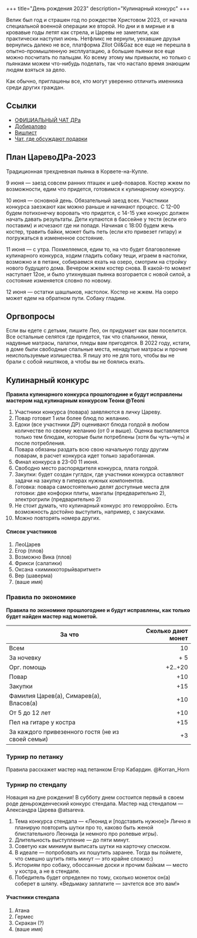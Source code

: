 +++
title="День рождения 2023"
description="Кулинарный конкурс"
+++

Велик был год и страшен год по рождестве Христовом 2023, от начала специальной военной операции же второй. Но дни и в мирные и в кровавые годы летят как стрела, и Царевы не заметили, как практически наступил июнь. Нетфликс не вернули, уехавшие друзья вернулись далеко не все, платформа ZIIot Oil&Gaz все еще не перешла в опытно-промышленную эксплуатацию, а большие пьянки все еще можно посчитать по пальцам. Ко всему этому мы привыкли, но только с пьянками можем что-нибудь поделать, так что настало время знающим людям взяться за дело.

Как обычно, приглашены все, кто могут уверенно отличить именника среди других граждан.

Ссылки
---

- [ОФИЦИАЛЬНЫЙ ЧАТ ДРа](https://t.me/+XoOp4XGc2z8wMTgy)
- [Добиралово](https://leotsarev.ru/personal/korvet/)
- [Вишлист](https://leotsarev.ru/personal/wishlist/leo/)
- [Чат, где обсуждают подарки](https://t.me/+ZfMzbkxf5tljMTUy)

План ЦаревоДРа-2023
---

Традиционная трехдневная пьянка в Корвете-на-Купле. 

9 июня — заезд совсем ранних пташек и шеф-поваров. Костер жжем по возможности, едим что придется, готовимся к кулинарному конкурсу.

10 июня — основной день. Обязательный заезд всех. Участники конкурса заезжают как можно раньше и начинают процесс. С 12-00 будем потихонечку воровать что придется, с 14-15 уже конкурс должен начать давать результаты. Дети купаются в бассейне у тестя (если его поставим) и исчезают где ни попадя. Начиная с 18:00 будем жечь костер, травить байки, может быть петь (если кто привезет гитару) и погружаться в измененное состояние.

11 июня — с утра. Похмеляемся, едим то, на что будет благоволение кулинарного конкурса, ходим гладить собаку тещи, играем в настолки, возможно и в петанк, собираемся ехать на озеро, смотрим на стройку нового будущего дома. Вечером жжем костер снова. В какой-то момент наступает 12ое, и было утихнувшая пьянка возгорается с новой силой, а состояние изменяется словно по новому.

12 июня — остатки шашлыков, настолок.  Костер не жжем. На озеро может едем на обратном пути. Собаку гладим.

Оргвопросы
---
Если вы едете с детьми, пишите Лео, он придумает как вам поселится. Все остальные селятся где придется, так что  спальники, пенки, надувные матрасы, палатки, пледы вам пригодятся. В 2022 году, кстати, в доме были свободные спальные места, ненадутые матрасы и прочие неиспользуемые излишества. Я пишу это не для того, чтобы вы не брали с собой ништяков, а чтобы вы не боялись ехать.

Кулинарный конкурс
---

**Правила кулинарного конкурса прошлогодние и будут исправлены мастером над кулинарным конкурсом Теони @Teoni**


1. Участники конкурса (повара) заявляются в личку Цареву.
1. Повар готовит 1 или более блюд по желанию.
1. Едоки (все участники ДР) оценивают блюда голдой в любом количестве по своему желанию (от 0 и выше). Оценка выставляется только тем блюдам, которые были потреблены (хотя бы чуть-чуть) и после потребления.
1. Повара обязаны раздать всю свою начальную голду другим поварам, в расчет конкурса идет только заработанная.
1. Финал конкурса в 23-00 11 июня.
1. Свободно место распорядителя конкурса, плата голдой.
1. Закупки: будет создан гуглдок, где участники конкурса оставляют задачи на закупку в гиперах нужных компонентов.
1. Готовка: повара самостоятельно делят доступные места для готовки: две конфорки плиты, мангалы (предварительно 2), электрогрили (предварительно 2)
1. Не стоит думать, что кулинарный конкурс это геморройно. Есть возможность достойно выступить, например, с закусками.
1. Можно повторять номера других.

#### Список участников

1. ЛеоЦарев
1. Егор (плов)
1. Возможно Вика (плов)
1. Фрикси (салатики)
1. Оксана «химиккоторыйваритмет»
1. Вер (шаверма)
1. (ваше имя)

### Правила по экономике

**Правила по экономике прошлогодние и будут исправлены, как только будет найден мастер над монетой.**

За что | Сколько дают монет
-------|----------:
Всем | 10
За ночевку | + 5
Орг. помощь | +2..+20
Повар | +10
Закупки | +15
Фамилия Царев(а), Симарев(а), Власов(а) | +10
От 5 до 12 лет | +10
Пел на гитаре у костра | +15
За каждого привезенного гостя (не из своей семьи) | +3

### Турнир по петанку

Правила расскажет мастер над петанком Егор Кабардин. @Korran_Horn

### Турнир по стендапу

Новация на дне рождения! В субботу днем состоится первый в своем роде деньрожденческий конкурс стендапа. Мастер над стендапом — Александра Царева @atsareva.

1. Тема конкурса стендапа — «Леонид и [подставить нужное]»
Лично я планирую повторить шутки про то, каково быть женой блистательного Леонида (и немного про ролевые игры).
2. Длительность выступление — до пяти минут. 
3. Советую как минимум выписать шутки на карточку списком. 
3. В идеале — попробовать их пошутить заранее. Тогда вы поймете, что смешно шутить пять минут — это крайне сложно:)
4. Историям про собаку, обоссанные доски и прочим байкам — место у костра, а не в стендапе.
5. Победитель будет определен по тому, сколько монеток он(а) соберет в шляпу. «Ведьмаку заплатите — зачтется все это вам!»

#### Участники стендапа

1. Атана
1. Гермес
1. Скракан (?)
1. (ваше имя)

